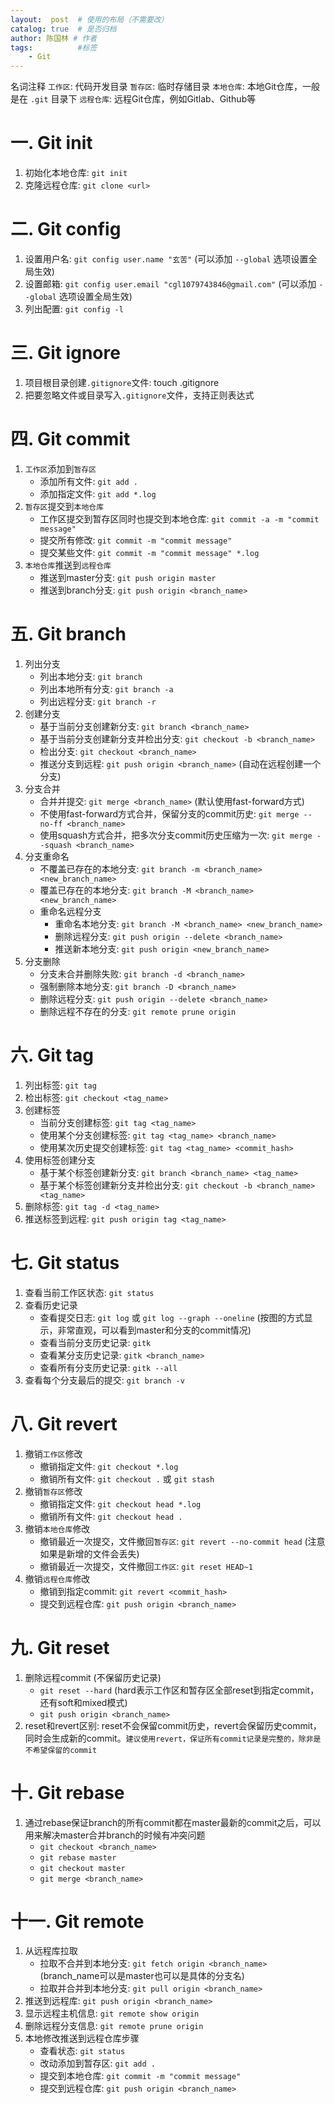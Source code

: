 ```yaml
---
layout:  post  # 使用的布局（不需要改）
catalog: true  # 是否归档
author: 陈国林 # 作者
tags:          #标签
    - Git
---
```


名词注释
`工作区`: 代码开发目录
`暂存区`: 临时存储目录
`本地仓库`: 本地Git仓库，一般是在 `.git` 目录下
`远程仓库`: 远程Git仓库，例如Gitlab、Github等

# 一. Git init
1. 初始化本地仓库: `git init`
2. 克隆远程仓库: `git clone <url>`

# 二. Git config
1. 设置用户名: `git config user.name "玄苦"`  (可以添加 `--global` 选项设置全局生效)
2. 设置邮箱: `git config user.email "cgl1079743846@gmail.com"` (可以添加 `--global` 选项设置全局生效)
3. 列出配置: `git config -l`

# 三. Git ignore
1. 项目根目录创建`.gitignore`文件: touch .gitignore
2. 把要忽略文件或目录写入`.gitignore`文件，支持正则表达式

# 四. Git commit
1. `工作区`添加到`暂存区`
    * 添加所有文件: `git add .`
    * 添加指定文件: `git add *.log`
2. `暂存区`提交到`本地仓库`
    * 工作区提交到暂存区同时也提交到本地仓库: `git commit -a -m "commit message"` 
    * 提交所有修改: `git commit -m "commit message"`
    * 提交某些文件: `git commit -m "commit message" *.log`
3. `本地仓库`推送到`远程仓库`
    * 推送到master分支: `git push origin master`
    * 推送到branch分支: `git push origin <branch_name>`

# 五. Git branch
1. 列出分支
    * 列出本地分支: `git branch`
    * 列出本地所有分支: `git branch -a`
    * 列出远程分支: `git branch -r`
2. 创建分支
    * 基于当前分支创建新分支: `git branch <branch_name>`
    * 基于当前分支创建新分支并检出分支: `git checkout -b <branch_name>`
    * 检出分支: `git checkout <branch_name>`
    * 推送分支到远程: `git push origin <branch_name>`  (自动在远程创建一个分支)
3. 分支合并
    * 合并并提交: `git merge <branch_name>`  (默认使用fast-forward方式)
    * 不使用fast-forward方式合并，保留分支的commit历史: `git merge --no-ff <branch_name>`
    * 使用squash方式合并，把多次分支commit历史压缩为一次: `git merge --squash <branch_name>`
4. 分支重命名
    * 不覆盖已存在的本地分支: `git branch -m <branch_name> <new_branch_name>`
    * 覆盖已存在的本地分支: `git branch -M <branch_name> <new_branch_name>`
    * 重命名远程分支
        * 重命名本地分支: `git branch -M <branch_name> <new_branch_name>`
        * 删除远程分支: `git push origin --delete <branch_name>`
        * 推送新本地分支: `git push origin <new_branch_name>`
5. 分支删除
    * 分支未合并删除失败: `git branch -d <branch_name>`
    * 强制删除本地分支: `git branch -D <branch_name>`
    * 删除远程分支: `git push origin --delete <branch_name>`
    * 删除远程不存在的分支: `git remote prune origin`

# 六. Git tag
1. 列出标签: `git tag`
2. 检出标签: `git checkout <tag_name>`
3. 创建标签
    * 当前分支创建标签: `git tag <tag_name>`
    * 使用某个分支创建标签: `git tag <tag_name> <branch_name>`
    * 使用某次历史提交创建标签: `git tag <tag_name> <commit_hash>`
4. 使用标签创建分支
    * 基于某个标签创建新分支: `git branch <branch_name> <tag_name>`
    * 基于某个标签创建新分支并检出分支: `git checkout -b <branch_name> <tag_name>`
5. 删除标签: `git tag -d <tag_name>`
6. 推送标签到远程: `git push origin tag <tag_name>`

# 七. Git status
1. 查看当前工作区状态: `git status`
2. 查看历史记录
    * 查看提交日志: `git log` 或 `git log --graph --oneline` (按图的方式显示，非常直观，可以看到master和分支的commit情况)
    * 查看当前分支历史记录: `gitk`
    * 查看某分支历史记录: `gitk <branch_name>`
    * 查看所有分支历史记录: `gitk --all`
3. 查看每个分支最后的提交: `git branch -v`

# 八. Git revert
1. 撤销`工作区`修改
    * 撤销指定文件: `git checkout *.log`
    * 撤销所有文件: `git checkout .` 或 `git stash`
2. 撤销`暂存区`修改
    * 撤销指定文件: `git checkout head *.log`
    * 撤销所有文件: `git checkout head .`
3. 撤销`本地仓库`修改
    * 撤销最近一次提交，文件撤回`暂存区`: `git revert --no-commit head`  (注意如果是新增的文件会丢失)
    * 撤销最近一次提交，文件撤回`工作区`: `git reset HEAD~1`
4. 撤销`远程仓库`修改
    * 撤销到指定commit: `git revert <commit_hash>`
    * 提交到远程仓库: `git push origin <branch_name>`
    
# 九. Git reset
1. 删除远程commit (不保留历史记录)
    * `git reset --hard` (hard表示工作区和暂存区全部reset到指定commit，还有soft和mixed模式)
    * `git push origin <branch_name>`
2. reset和revert区别: reset不会保留commit历史，revert会保留历史commit，同时会生成新的commit。`建议使用revert，保证所有commit记录是完整的，除非是不希望保留的commit`

# 十. Git rebase
1. 通过rebase保证branch的所有commit都在master最新的commit之后，可以用来解决master合并branch的时候有冲突问题
    * `git checkout <branch_name>`
    * `git rebase master`
    * `git checkout master`
    * `git merge <branch_name>`

# 十一. Git remote
1. 从远程库拉取
    * 拉取不合并到本地分支: `git fetch origin <branch_name>` (branch_name可以是master也可以是具体的分支名)
    * 拉取并合并到本地分支: `git pull origin <branch_name>`
2. 推送到远程库: `git push origin <branch_name>`
3. 显示远程主机信息: `git remote show origin`
4. 删除远程分支信息: `git remote prune origin`
5. 本地修改推送到远程仓库步骤
    * 查看状态: `git status`
    * 改动添加到暂存区: `git add .`
    * 提交到本地仓库: `git commit -m "commit message"`
    * 提交到远程仓库: `git push origin <branch_name>`


